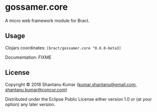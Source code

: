 # gossamer.core

A micro web framework module for Bract.


## Usage

Clojars coordinates: `[bract/gossamer.core "0.6.0-beta3]`

Documentation: FIXME


## License

Copyright © 2018 Shantanu Kumar (kumar.shantanu@gmail.com, shantanu.kumar@concur.com)

Distributed under the Eclipse Public License either version 1.0 or (at
your option) any later version.
